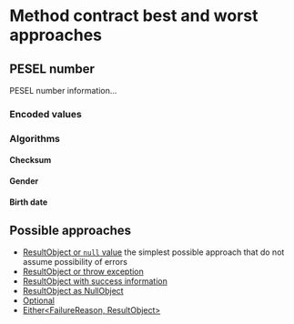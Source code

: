 # Method contract best and worst approaches

## PESEL number

PESEL number information...

### Encoded values

### Algorithms

#### Checksum
#### Gender
#### Birth date

## Possible approaches

* [ResultObject or `null` value](v01-object-or-null/README.md) the simplest possible approach that do not assume possibility of errors
* [ResultObject or throw exception](v02-object-or-exception/README.md)
* [ResultObject with success information](v03-object-with-success-info/README.md)
* [ResultObject as NullObject](v04-null-object-pattern/README.md)
* [Optional<ResultObject>](v05-optional/README.md)
* [Either<FailureReason, ResultObject>](v06-either/README.md)
